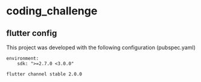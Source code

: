 # coding_challenge


## flutter config

This project was developed with the following configuration (pubspec.yaml)

    environment:
        sdk: ">=2.7.0 <3.0.0"

    flutter channel stable 2.0.0


